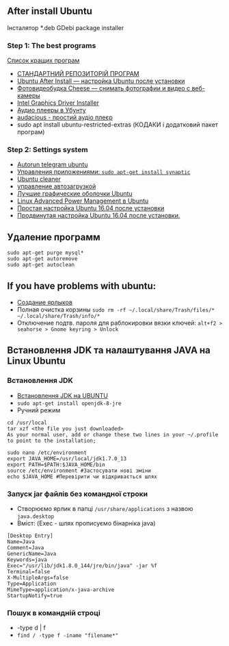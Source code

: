 ## After install Ubuntu

Інсталятор *.deb GDebi package installer

### Step 1: The best programs
[Список кращих програм](https://losst.ru/luchshie-programmy-dlya-ubuntu)
+ [СТАНДАРТНИЙ РЕПОЗИТОРІЙ ПРОГРАМ](https://en.uptodown.com/ubuntu)
+ [Ubuntu After Install — настройка Ubuntu после установки](http://ualinux.com/ru/ubuntu-apps-standard/45929-ubuntu-after-install)
+ [Фотовидеобудка Cheese — снимать фотографии и видео с веб-камеры](http://ualinux.com/ru/ubuntu-apps-multimedia/39816-cheese) 
+ [Intel Graphics Driver Installer](https://01.org/linuxgraphics/downloads)
+ [Аудио плееры в Убунту](http://softhelp.org.ua/?p=3390)
+ [audacious - простий аудіо плеєр](http://audacious-media-player.org/)
+ sudo apt install ubuntu-restricted-extras (КОДАКИ і додатковий пакет програм)

### Step 2: Settings system
+ [Autorun telegram ubuntu](https://askubuntu.com/questions/644762/telegram-at-startup)
+ [Управления приложениями: ```sudo apt-get install synaptic```](https://losst.ru/spisok-ustanovlennyh-programm-v-ubuntu)
+ [Ubuntu cleaner](http://compizomania.blogspot.com/2016/12/linux-ubuntu-cleaner.html)
+ [управление автозагрузкой](http://meandubuntu.ru/2009/04/%D1%83%D0%BF%D1%80%D0%B0%D0%B2%D0%BB%D0%B5%D0%BD%D0%B8%D0%B5-%D0%B0%D0%B2%D1%82%D0%BE%D0%B7%D0%B0%D0%B3%D1%80%D1%83%D0%B7%D0%BA%D0%BE%D0%B9/)
+ [Лучшие графические оболочки Ubuntu](https://losst.ru/luchshie-graficheskie-obolochki-ubuntu)
+ [Linux Advanced Power Management в Ubuntu](http://forum.ubuntu.ru/index.php?topic=219057.0)
+ [Простая настройка Ubuntu 16.04 после установки](https://losst.ru/nastrojka-ubuntu-16-04-posle-ustanovki)
+ [Продвинутая настройка Ubuntu 16.04 после установки.](http://www.linuxrussia.com/things-to-do-after-installing-ubuntu-1604.html)

## Удаление программ
```
sudo apt-get purge mysql*
sudo apt-get autoremove
sudo apt-get autoclean
```

## If you have problems with ubuntu:
+ [Создание ярлыков](http://www.linuxrussia.com/shortcut-ubuntu-sh.html)
+ Полная очистка корзины
```sudo rm -rf ~/.local/share/Trash/files/* ~/.local/share/Trash/info/*```
+ Отключение подтв. пароля для раблокировки вязки ключей: ```alt+f2 > seahorse > Gnome keyring > Unlock```

## Встановлення JDK та налаштування JAVA на Linux Ubuntu

### Встановлення JDK
+ [Встановлення JDK на UBUNTU](https://www.digitalocean.com/community/tutorials/java-ubuntu-apt-get-ru)
+ ```sudo apt-get install openjdk-8-jre```
+ Ручний режим
```
cd /usr/local
tar xzf <the file you just downloaded>
As your normal user, add or change these two lines in your ~/.profile to point to the installation;

sudo nano /etc/environment
export JAVA_HOME=/usr/local/jdk1.7.0_13
export PATH=$PATH:$JAVA_HOME/bin
source /etc/environment #Застосувати нові зміни
echo $JAVA_HOME #Перевірити чи відкривається шлях
```


### Запуск jar файлів без командної строки
+ Створюємо ярлик в папці ```/usr/share/applications``` з назвою ```java.desktop```
+ Вміст: (Exec - шлях прописуємо бінарніка java)
```
[Desktop Entry]
Name=Java
Comment=Java
GenericName=Java
Keywords=java
Exec="/usr/lib/jdk1.8.0_144/jre/bin/java" -jar %f
Terminal=false
X-MultipleArgs=false
Type=Application
MimeType=application/x-java-archive
StartupNotify=true
```

### Пошук в командній строці
+ -type d | f
+ ```find / -type f -iname "filename*"```
